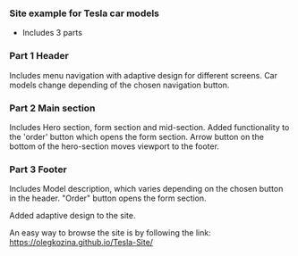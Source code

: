 ### Site example for Tesla car models

- Includes 3 parts

### Part 1 Header 
Includes menu navigation with adaptive design for different screens. Car models change depending of the chosen navigation button.

### Part 2 Main section
Includes Hero section, form section and mid-section. Added functionality to the 'order' button which opens the form section. Arrow button on the bottom of the hero-section 
moves viewport to the footer. 

### Part 3 Footer
Includes Model description, which varies depending on the chosen button in the header. "Order" button opens the form section. 

Added adaptive design to the site.

An easy way to browse the site is by following the link:
 https://olegkozina.github.io/Tesla-Site/
